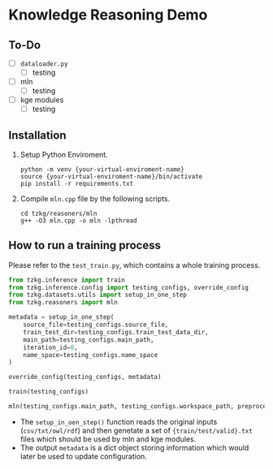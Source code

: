 # Knowledge Reasoning Demo



## To-Do
- [ ] `dataloader.py`
  - [ ] testing
- [ ] mln
  - [ ] testing
- [ ] kge modules
  - [ ] testing

## Installation 
1. Setup Python Enviroment.
    ```shell
    python -m venv {your-virtual-enviroment-name}
    source {your-virtual-enviroment-name}/bin/activate
    pip install -r requirements.txt
    ```
2. Compile `mln.cpp` file by the following scripts.
    ```shell
    cd tzkg/reasoners/mln
    g++ -O3 mln.cpp -o mln -lpthread
    ```

## How to run a training process

Please refer to the `test_train.py`, which contains a whole training process.

  ```python
  from tzkg.inference import train
  from tzkg.inference.config import testing_configs, override_config
  from tzkg.datasets.utils import setup_in_one_step
  from tzkg.reasoners import mln

  metadata = setup_in_one_step(
      source_file=testing_configs.source_file,
      train_test_dir=testing_configs.train_test_data_dir,
      main_path=testing_configs.main_path,
      iteration_id=0,
      name_space=testing_configs.name_space
  )

  override_config(testing_configs, metadata)

  train(testing_configs)

  mln(testing_configs.main_path, testing_configs.workspace_path, preprocess=False)
  ```

- The `setup_in_oen_step()` function reads the original inputs (`csv/txt/owl/rdf`) and then genetate a set of `{train/test/valid}.txt` files which should be used by mln and kge modules.
- The output `metadata` is a dict object storing information which would later be used to update configuration.  